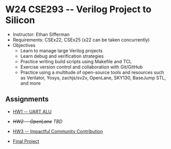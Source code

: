 
# W24 CSE293 -- Verilog Project to Silicon

* Instructor: Ethan Sifferman
* Requirements: CSEx22, CSEx25 (x22 can be taken concurrently)
* Objectives
    * Learn to manage large Verilog projects
    * Learn debug and verification strategies
    * Practice writing build scripts using Makefile and TCL
    * Exercise version control and collaboration with Git/GitHub
    * Practice using a multitude of open-source tools and resources such as Verilator, Yosys, zachjs/sv2v, OpenLane, SKY130, BaseJump STL, and more

## Assignments

* [HW1 -- UART ALU](./hw1/)
* *~~HW2 -- OpenLane~~ TBD*
* [HW3 -- Impactful Community Contribution](./hw3/)

* [Final Project](./final/)
